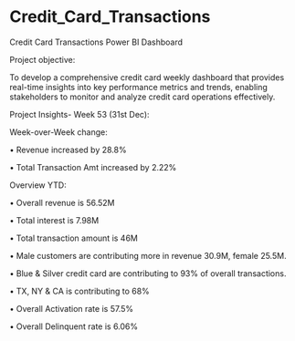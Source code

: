 # Credit_Card_Transactions
Credit Card Transactions Power BI Dashboard

Project objective:

To develop a comprehensive credit card weekly dashboard that provides real-time insights into key performance metrics and trends, enabling stakeholders to monitor and analyze credit card operations effectively.



Project Insights- Week 53 (31st Dec):

Week-over-Week change: 

• Revenue increased by 28.8%

• Total Transaction Amt increased by 2.22%
 
Overview YTD:

 • Overall revenue is 56.52M

 • Total interest is 7.98M
 
 • Total transaction amount is 46M
 
 • Male customers are contributing more in revenue 30.9M, female 25.5M.
 
 • Blue & Silver credit card are contributing to 93% of overall transactions.
 
 • TX, NY & CA is contributing to 68%

 • Overall Activation rate is 57.5%
 
 • Overall Delinquent rate is 6.06%

